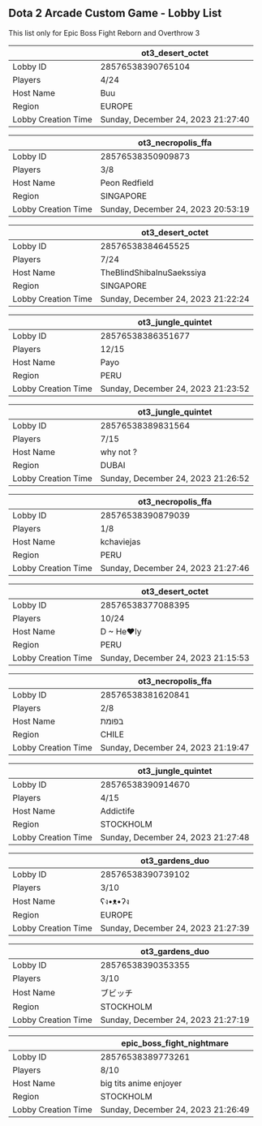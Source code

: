 ## Dota 2 Arcade Custom Game - Lobby List

This list only for Epic Boss Fight Reborn and Overthrow 3

|  | ot3_desert_octet |
| ------ | ------ |
| Lobby ID | 28576538390765104 |
| Players | 4/24 |
| Host Name | Buu |
| Region | EUROPE |
| Lobby Creation Time | Sunday, December 24, 2023 21:27:40 |


|  | ot3_necropolis_ffa |
| ------ | ------ |
| Lobby ID | 28576538350909873 |
| Players | 3/8 |
| Host Name | Peon Redfield |
| Region | SINGAPORE |
| Lobby Creation Time | Sunday, December 24, 2023 20:53:19 |


|  | ot3_desert_octet |
| ------ | ------ |
| Lobby ID | 28576538384645525 |
| Players | 7/24 |
| Host Name | TheBlindShibaInuSaekssiya |
| Region | SINGAPORE |
| Lobby Creation Time | Sunday, December 24, 2023 21:22:24 |


|  | ot3_jungle_quintet |
| ------ | ------ |
| Lobby ID | 28576538386351677 |
| Players | 12/15 |
| Host Name | Payo |
| Region | PERU |
| Lobby Creation Time | Sunday, December 24, 2023 21:23:52 |


|  | ot3_jungle_quintet |
| ------ | ------ |
| Lobby ID | 28576538389831564 |
| Players | 7/15 |
| Host Name | why not ? |
| Region | DUBAI |
| Lobby Creation Time | Sunday, December 24, 2023 21:26:52 |


|  | ot3_necropolis_ffa |
| ------ | ------ |
| Lobby ID | 28576538390879039 |
| Players | 1/8 |
| Host Name | kchaviejas |
| Region | PERU |
| Lobby Creation Time | Sunday, December 24, 2023 21:27:46 |


|  | ot3_desert_octet |
| ------ | ------ |
| Lobby ID | 28576538377088395 |
| Players | 10/24 |
| Host Name | D ~ He♥ly |
| Region | PERU |
| Lobby Creation Time | Sunday, December 24, 2023 21:15:53 |


|  | ot3_necropolis_ffa |
| ------ | ------ |
| Lobby ID | 28576538381620841 |
| Players | 2/8 |
| Host Name | בפומת |
| Region | CHILE |
| Lobby Creation Time | Sunday, December 24, 2023 21:19:47 |


|  | ot3_jungle_quintet |
| ------ | ------ |
| Lobby ID | 28576538390914670 |
| Players | 4/15 |
| Host Name | Addictife |
| Region | STOCKHOLM |
| Lobby Creation Time | Sunday, December 24, 2023 21:27:48 |


|  | ot3_gardens_duo |
| ------ | ------ |
| Lobby ID | 28576538390739102 |
| Players | 3/10 |
| Host Name | ʕง•ᴥ•ʔง |
| Region | EUROPE |
| Lobby Creation Time | Sunday, December 24, 2023 21:27:39 |


|  | ot3_gardens_duo |
| ------ | ------ |
| Lobby ID | 28576538390353355 |
| Players | 3/10 |
| Host Name | ブビッチ |
| Region | STOCKHOLM |
| Lobby Creation Time | Sunday, December 24, 2023 21:27:19 |


|  | epic_boss_fight_nightmare |
| ------ | ------ |
| Lobby ID | 28576538389773261 |
| Players | 8/10 |
| Host Name | big tits anime enjoyer |
| Region | STOCKHOLM |
| Lobby Creation Time | Sunday, December 24, 2023 21:26:49 |


